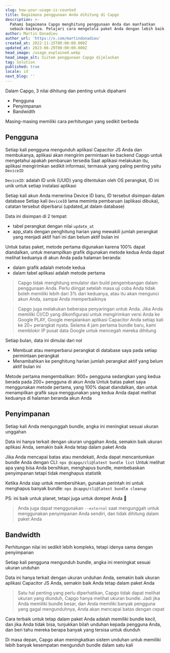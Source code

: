 ```yaml
---
slug: how-your-usage-is-counted
title: Bagaimana penggunaan Anda dihitung di Capgo
description: >-
  Pahami bagaimana Capgo menghitung penggunaan Anda dan manfaatkan
  sebaik-baiknya. Pelajari cara mengelola paket Anda dengan lebih baik
author: Martin Donadieu
author_url: 'https://x.com/martindonadieu'
created_at: 2022-11-25T00:00:00.000Z
updated_at: 2023-06-29T00:00:00.000Z
head_image: /usage_explained.webp
head_image_alt: Sistem penggunaan Capgo dijelaskan
tag: Solution
published: true
locale: id
next_blog: ''
---
```


Dalam Capgo, 3 nilai dihitung dan penting untuk dipahami
- Pengguna
- Penyimpanan
- Bandwidth

Masing-masing memiliki cara perhitungan yang sedikit berbeda

## Pengguna

Setiap kali pengguna mengunduh aplikasi Capacitor JS Anda dan membukanya, aplikasi akan mengirim permintaan ke backend Capgo untuk mengetahui apakah pembaruan tersedia
Saat aplikasi melakukan itu, aplikasi mengirimkan sedikit informasi, termasuk yang paling penting yaitu `DeviceID`

`DeviceID`: adalah ID unik (UUID) yang ditentukan oleh OS perangkat, ID ini unik untuk setiap instalasi aplikasi

Setiap kali akun Anda menerima Device ID baru, ID tersebut disimpan dalam database
Setiap kali `DeviceID` lama meminta pembaruan (aplikasi dibuka), catatan tersebut diperbarui (updated_at dalam database)

Data ini disimpan di 2 tempat:
- tabel perangkat dengan nilai `update_at`
- app_stats dengan penghitung harian yang mewakili jumlah perangkat yang menjadi aktif hari ini dan belum aktif bulan ini

Untuk batas paket, metode pertama digunakan karena 100% dapat diandalkan, untuk menampilkan grafik digunakan metode kedua
Anda dapat melihat keduanya di akun Anda pada halaman beranda:
- dalam grafik adalah metode kedua
- dalam tabel aplikasi adalah metode pertama

> Capgo tidak menghitung emulator dan build pengembangan dalam penggunaan Anda. Perlu diingat setelah masa uji coba Anda tidak boleh memiliki lebih dari 3% dari keduanya, atau itu akan mengunci akun Anda, sampai Anda memperbaikinya

> Capgo juga melakukan beberapa penyaringan untuk Anda. Jika Anda memiliki CI/CD yang dikonfigurasi untuk mengirimkan versi Anda ke Google PLAY, Google menjalankan aplikasi Capacitor Anda setiap kali ke 20+ perangkat nyata. Selama 4 jam pertama bundle baru, kami memblokir IP pusat data Google untuk mencegah mereka dihitung

Setiap bulan, data ini dimulai dari nol

- Membuat atau memperbarui perangkat di database saya pada setiap permintaan perangkat
- Menambahkan ke penghitung harian jumlah perangkat aktif yang belum aktif bulan ini

Metode pertama mengembalikan: 900+ pengguna
sedangkan yang kedua berada pada 200+ pengguna di akun Anda
Untuk batas paket saya menggunakan metode pertama, yang 100% dapat diandalkan, dan untuk menampilkan grafik saya menggunakan yang kedua
Anda dapat melihat keduanya di halaman beranda akun Anda

## Penyimpanan

Setiap kali Anda mengunggah bundle, angka ini meningkat sesuai ukuran unggahan

Data ini hanya terkait dengan ukuran unggahan Anda, semakin baik ukuran aplikasi Anda, semakin baik Anda tetap dalam paket Anda

Jika Anda mencapai batas atau mendekati, Anda dapat mencantumkan bundle Anda dengan CLI:
`npx @capgo/cli@latest bundle list`
Untuk melihat apa yang bisa Anda bersihkan, menghapus bundle, membebaskan penyimpanan tetapi tidak menghapus statistik

Ketika Anda siap untuk membersihkan, gunakan perintah ini untuk menghapus banyak bundle:
`npx @capgo/cli@latest bundle cleanup`

PS: ini baik untuk planet, tetapi juga untuk dompet Anda 💪

> Anda juga dapat menggunakan `--external` saat mengunggah untuk menggunakan penyimpanan Anda sendiri, dan tidak dihitung dalam paket Anda

## Bandwidth

Perhitungan nilai ini sedikit lebih kompleks, tetapi idenya sama dengan penyimpanan

Setiap kali pengguna mengunduh bundle, angka ini meningkat sesuai ukuran unduhan

Data ini hanya terkait dengan ukuran unduhan Anda, semakin baik ukuran aplikasi Capacitor JS Anda, semakin baik Anda tetap dalam paket Anda

> Satu hal penting yang perlu diperhatikan, Capgo tidak dapat melihat ukuran yang diunduh, Capgo hanya melihat ukuran bundle. Jadi jika Anda memiliki bundle besar, dan Anda memiliki banyak pengguna yang gagal mengunduhnya, Anda akan mencapai batas dengan cepat

Cara terbaik untuk tetap dalam paket Anda adalah memiliki bundle kecil, dan jika Anda tidak bisa, tunjukkan bilah unduhan kepada pengguna Anda, dan beri tahu mereka berapa banyak yang tersisa untuk diunduh

Di masa depan, Capgo akan meningkatkan sistem unduhan untuk memiliki lebih banyak kesempatan mengunduh bundle dalam satu kali